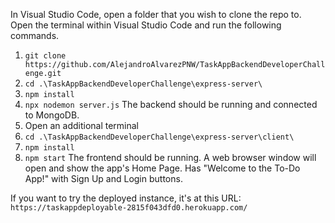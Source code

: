In Visual Studio Code, open a folder that you wish to clone the repo to.
Open the terminal within Visual Studio Code and run the following commands.

1. `git clone https://github.com/AlejandroAlvarezPNW/TaskAppBackendDeveloperChallenge.git`
2. `cd .\TaskAppBackendDeveloperChallenge\express-server\`
3. `npm install`
4. `npx nodemon server.js`
   The backend should be running and connected to MongoDB.
5. Open an additional terminal
6. `cd .\TaskAppBackendDeveloperChallenge\express-server\client\`
7. `npm install`
8. `npm start`
  The frontend should be running.
  A web browser window will open and show the app's Home Page.
  Has "Welcome to the To-Do App!" with Sign Up and Login buttons. 

If you want to try the deployed instance, it's at this URL: `https://taskappdeployable-2815f043dfd0.herokuapp.com/`
